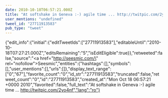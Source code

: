 ```yaml
---
date: 2010-10-18T06:57:21.000Z
title: "At softshake in Geneva :-) agile time ... http://twitpic.com/2yo4nf″"
user_mentions: "undefined"
tweet_id: "27711913583"
pub_type: "tweet"
---
```

{"edit_info":{"initial":{"editTweetIds":["27711913583"],"editableUntil":"2010-10-18T07:27:21.000Z","editsRemaining":"5","isEditEligible":true}},"retweeted":false,"source":"<a href=\"http://seesmic.com/\" rel=\"nofollow\">Seesmic</a>","entities":{"hashtags":[],"symbols":[],"user_mentions":[],"urls":[]},"display_text_range":["0","67"],"favorite_count":"0","id_str":"27711913583","truncated":false,"retweet_count":"0","id":"27711913583","created_at":"Mon Oct 18 06:57:21 +0000 2010","favorited":false,"full_text":"At softshake in Geneva :-) agile time ... http://twitpic.com/2yo4nf","lang":"ro"}
